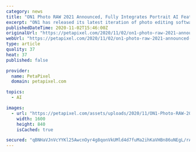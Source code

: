 ```yaml
---
category: news
title: "ON1 Photo RAW 2021 Announced, Fully Integrates Portrait AI Feature"
excerpt: "ON1 has released its latest iteration of photo editing software, Photo RAW 2021, which includes new organizational tools, full integration of ON1 Portrait"
publishedDateTime: 2020-11-02T15:46:00Z
originalUrl: "https://petapixel.com/2020/11/02/on1-photo-raw-2021-announced-fully-integrates-portrait-ai-feature/"
webUrl: "https://petapixel.com/2020/11/02/on1-photo-raw-2021-announced-fully-integrates-portrait-ai-feature/"
type: article
quality: 37
heat: 37
published: false

provider:
  name: PetaPixel
  domain: petapixel.com

topics:
  - AI

images:
  - url: "https://petapixel.com/assets/uploads/2020/11/ON1-Photo-RAW-2021-Announced-with-Workflow-Enhancements-and-Portrait-AI.jpg"
    width: 1600
    height: 840
    isCached: true

secured: "qBNHaVJnVcYYKl25AwcnOyr4g8qonVkUMld4d7fuMa2ihKaVHBn86uNEgL/rAMl7DOxFByC5BbutyfUIdJQfs4WoRjg25k7LdHYFqOGzOMjMnviAdX2/WXt4zS1Le1OordQYftBg2/WJqefzYEukl1kH46+yrL6JgZL4yyZ6bYhnhdDu+Bz+IJI4FyDZMHy6dWFFUBO4I9LG15jcCXtptkuHSt0ahXxqvn0lTD5KT2xNet4ijKsBaPskhfvkkntcO5WMb7SD2gL/2O1y6MAD6S2jbndHqEBh0Ntode/OEogqdxxzMg8cXzsBE43kTetybrtFUuw4gDwlZ5DJ/oOLvIUEav/hB0b/k4pd15FEkwE=;sFBLAsNhLif5qczNC0Z57A=="
---
```


